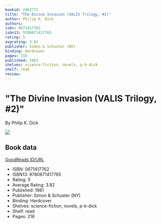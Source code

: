 ```yaml
---
bookid: 2463772
title: "The Divine Invasion (VALIS Trilogy, #2)"
author: Philip K. Dick
authors: 
isbn: 0671417762
isbn13: 9780671417765
rating: 5
avgrating: 3.82
publisher: Simon & Schuster (NY)
binding: Hardcover
pages: 216
published: 1981
shelves: science-fiction, novels, p-k-dick
shelf: read
review: 
---
```


# "The Divine Invasion (VALIS Trilogy, #2)"

By Philip K. Dick

![](https://i.gr-assets.com/images/S/compressed.photo.goodreads.com/books/1229227398l/2463772.jpg)

## Book data

[GoodReads ID/URL](https://www.goodreads.com/book/show/2463772)

- ISBN: 0671417762
- ISBN13: 9780671417765
- Rating: 5
- Average Rating: 3.82
- Published: 1981
- Publisher: Simon & Schuster (NY)
- Binding: Hardcover
- Shelves: science-fiction, novels, p-k-dick
- Shelf: read
- Pages: 216

